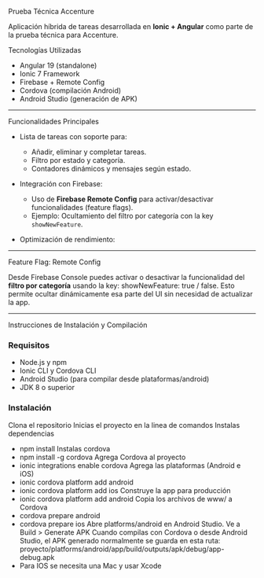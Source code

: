 Prueba Técnica Accenture

Aplicación híbrida de tareas desarrollada en **Ionic + Angular** como parte de la prueba técnica para Accenture.

Tecnologías Utilizadas
- Angular 19 (standalone)
- Ionic 7 Framework
- Firebase + Remote Config
- Cordova (compilación Android)
- Android Studio (generación de APK)

---

Funcionalidades Principales

- Lista de tareas con soporte para:
  - Añadir, eliminar y completar tareas.
  - Filtro por estado y categoría.
  - Contadores dinámicos y mensajes según estado.

- Integración con Firebase:
  - Uso de **Firebase Remote Config** para activar/desactivar funcionalidades (feature flags).
  - Ejemplo: Ocultamiento del filtro por categoría con la key `showNewFeature`.

- Optimización de rendimiento:
---

Feature Flag: Remote Config

Desde Firebase Console puedes activar o desactivar la funcionalidad del **filtro por categoría** usando la key: showNewFeature: true / false.
Esto permite ocultar dinámicamente esa parte del UI sin necesidad de actualizar la app.

---

Instrucciones de Instalación y Compilación

### Requisitos

- Node.js y npm
- Ionic CLI y Cordova CLI
- Android Studio (para compilar desde plataformas/android)
- JDK 8 o superior

### Instalación
Clona el repositorio
Inicias el proyecto en la linea de comandos
Instalas dependencias
- npm install
Instalas cordova
- npm install -g cordova
Agrega Cordova al proyecto
- ionic integrations enable cordova
Agrega las plataformas (Android e iOS)
- ionic cordova platform add android
- ionic cordova platform add ios
Construye la app para producción
- ionic cordova platform add android
Copia los archivos de www/ a Cordova
- cordova prepare android
- cordova prepare ios
Abre platforms/android en Android Studio.
Ve a Build > Generate APK
Cuando compilas con Cordova o desde Android Studio, el APK generado normalmente se guarda en esta ruta:
proyecto/platforms/android/app/build/outputs/apk/debug/app-debug.apk
- Para IOS se necesita una Mac y usar Xcode


